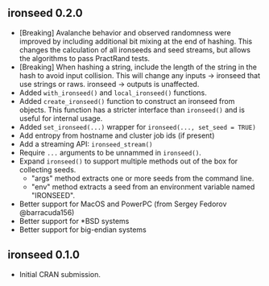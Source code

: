 ## ironseed 0.2.0

* [Breaking] Avalanche behavior and observed randomness were improved by
  including additional bit mixing at the end of hashing. This changes the
  calculation of all ironseeds and seed streams, but allows the algorithms to
  pass PractRand tests.
* [Breaking] When hashing a string, include the length of the string in the hash
  to avoid input collision. This will change any inputs -> ironseed that use
  strings or raws. ironseed -> outputs is unaffected.
* Added `with_ironseed()` and `local_ironseed()` functions.
* Added `create_ironseed()` function to construct an ironseed from objects. This
  function has a stricter interface than `ironseed()` and is useful for internal
  usage.
* Added `set_ironseed(...)` wrapper for `ironseed(..., set_seed = TRUE)`
* Add entropy from hostname and cluster job ids (if present)
* Add a streaming API: `ironseed_stream()`
* Require `...` arguments to be unnammed in `ironseed()`.
* Expand `ironseed()` to support multiple methods out of the box for collecting
  seeds.
  - "args" method extracts one or more seeds from the command line.
  - "env" method extracts a seed from an environment variable named "IRONSEED".
* Better support for MacOS and PowerPC (from Sergey Fedorov @barracuda156)
* Better support for \*BSD systems
* Better support for big-endian systems

## ironseed 0.1.0

* Initial CRAN submission.
